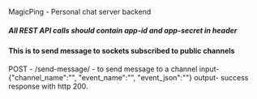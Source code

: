 
MagicPing - Personal chat server backend  

##### All REST API calls should contain app-id and app-secret in header

#### This is to send message to sockets subscribed to public channels

POST - /send-message/ - to send message to a channel
input-
{"channel_name":"", "event_name":"", "event_json":""}
output-
success response with http 200.